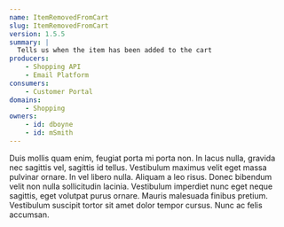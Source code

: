 ```yaml
---
name: ItemRemovedFromCart
slug: ItemRemovedFromCart
version: 1.5.5
summary: |
  Tells us when the item has been added to the cart
producers:
    - Shopping API
    - Email Platform
consumers:
    - Customer Portal
domains:
    - Shopping
owners:
    - id: dboyne
    - id: mSmith
---
```


Duis mollis quam enim, feugiat porta mi porta non. In lacus nulla, gravida nec sagittis vel, sagittis id tellus. Vestibulum maximus velit eget massa pulvinar ornare. In vel libero nulla. Aliquam a leo risus. Donec bibendum velit non nulla sollicitudin lacinia. Vestibulum imperdiet nunc eget neque sagittis, eget volutpat purus ornare. Mauris malesuada finibus pretium. Vestibulum suscipit tortor sit amet dolor tempor cursus. Nunc ac felis accumsan.
<Mermaid />

<Schema />


<EventExamples title="How to trigger event" />
